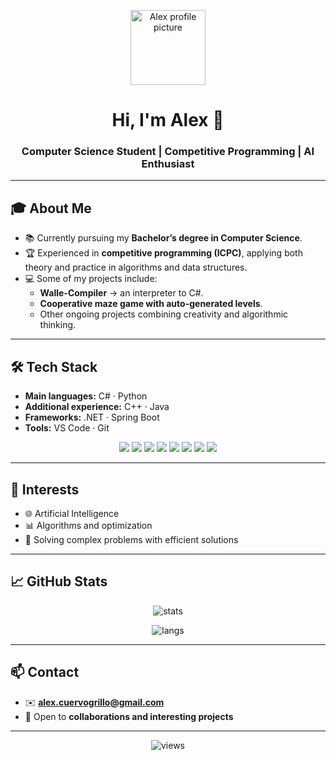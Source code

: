 <!-- Optional: you can place your avatar or banner here -->
<p align="center">
  <img src="https://avatars.githubusercontent.com/u/00000000?v=4" width="120" alt="Alex profile picture"/>
</p>

<h1 align="center">Hi, I'm Alex 👋</h1>
<h3 align="center">Computer Science Student | Competitive Programming | AI Enthusiast</h3>

---

## 🎓 About Me
- 📚 Currently pursuing my **Bachelor’s degree in Computer Science**.  
- 🏆 Experienced in **competitive programming (ICPC)**, applying both theory and practice in algorithms and data structures.  
- 💻 Some of my projects include:  
  - **Walle-Compiler** → an interpreter to C#.  
  - **Cooperative maze game with auto-generated levels**.  
  - Other ongoing projects combining creativity and algorithmic thinking.  

---

## 🛠️ Tech Stack
- **Main languages:** C# · Python  
- **Additional experience:** C++ · Java  
- **Frameworks:** .NET · Spring Boot  
- **Tools:** VS Code · Git  

<p align="center">
  <img src="https://img.shields.io/badge/C%23-239120?style=for-the-badge&logo=c-sharp&logoColor=white"/>
  <img src="https://img.shields.io/badge/Python-3776AB?style=for-the-badge&logo=python&logoColor=white"/>
  <img src="https://img.shields.io/badge/C++-00599C?style=for-the-badge&logo=cplusplus&logoColor=white"/>
  <img src="https://img.shields.io/badge/Java-007396?style=for-the-badge&logo=java&logoColor=white"/>
  <img src="https://img.shields.io/badge/.NET-512BD4?style=for-the-badge&logo=dotnet&logoColor=white"/>
  <img src="https://img.shields.io/badge/SpringBoot-6DB33F?style=for-the-badge&logo=springboot&logoColor=white"/>
  <img src="https://img.shields.io/badge/VSCode-007ACC?style=for-the-badge&logo=visualstudiocode&logoColor=white"/>
  <img src="https://img.shields.io/badge/Git-F05032?style=for-the-badge&logo=git&logoColor=white"/>
</p>

---

## 🤖 Interests
- 🌐 Artificial Intelligence  
- 📊 Algorithms and optimization  
- 🧩 Solving complex problems with efficient solutions  

---

## 📈 GitHub Stats
<p align="center">
  <img src="https://github-readme-stats.vercel.app/api?username=AlexCuervo&show_icons=true&theme=tokyonight" alt="stats"/>
</p>

<p align="center">
  <img src="https://github-readme-stats.vercel.app/api/top-langs/?username=AlexCuervo&layout=compact&theme=tokyonight" alt="langs"/>
</p>

---

## 📫 Contact
- ✉️ **alex.cuervogrillo@gmail.com**   
- 🤝 Open to **collaborations and interesting projects**  

---

<p align="center">
  <img src="https://komarev.com/ghpvc/?username=YOUR-USERNAME&label=Profile%20views&color=0e75b6&style=flat" alt="views"/>
</p>
